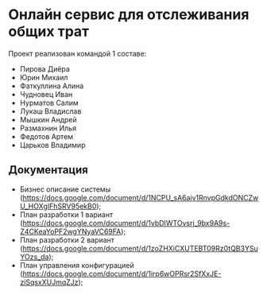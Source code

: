# Онлайн сервис для отслеживания общих трат 
Проект реализован командой 1 составе:  
* Пирова Диёра  
* Юрин Михаил  
* Фаткуллина Алина  
* Чудновец Иван  
* Нурматов Салим  
* Лукаш Владислав  
* Мышкин Андрей  
* Размахнин Илья  
* Федотов Артем  
* Царьков Владимир  

## Документация
* Бизнес описание системы (https://docs.google.com/document/d/1NCPU_sA6ajv1RnvpGdkdONCZwU_HOXgIFhSRV95ekB0);
* План разработки 1 вариант (https://docs.google.com/document/d/1vbDIWTOvsrj_9bx9A9s-Z4CKeaYoPF2wgYNyaVC69FA);
* План разработки 2 вариант (https://docs.google.com/document/d/1zoZHXiCXUTEBT09Rz0tQB3YSuYOzs_da);
* План управления конфигурацией (https://docs.google.com/document/d/1irp6wOPRsr2SfXxJE-ziSqsxXUJmqZJz);
